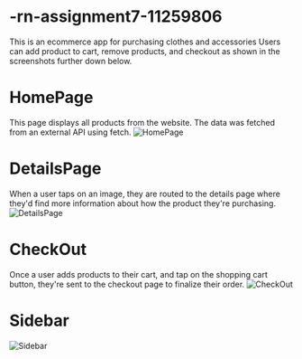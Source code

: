 # -rn-assignment7-11259806
This is an ecommerce app for purchasing clothes and accessories
Users can add product to cart, remove products, and checkout as shown in the screenshots further down below.

# HomePage
This page displays all products from the website. The data was fetched from an external API using fetch.
![HomePage](ApI/assets/Homepage.jpg)

# DetailsPage
When a user taps on an image, they are routed to the details page where they'd find more information about how the product they're purchasing.
![DetailsPage](ApI/assets/HDetailsPage.jpg)

# CheckOut
Once a user adds products to their cart, and tap on the shopping cart button, they're sent to the checkout page to finalize their order.
![CheckOut](ApI/assets/HCheckoutPage.jpg)

# Sidebar
![Sidebar](ApI/assets/HSidebar.jpg)

